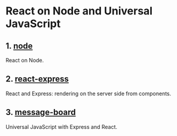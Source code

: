 # React on Node and Universal JavaScript

## 1. [node](node)

React on Node.

## 2. [react-express](react-express)

React and Express: rendering on the server side from components.

## 3. [message-board](message-board)

Universal JavaScript with Express and React.